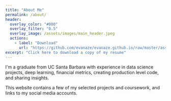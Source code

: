 ```yaml
---
title: "About Me"
permalink: /about/
header:
  overlay_color: "#000"
  overlay_filter: "0.5"
  overlay_image: /assets/images/main_header.jpeg
  actions:
    - label: "Download"
      url: "https://github.com/evanaze/evanaze.github.io/raw/master/assets/documents/2020_AzevedoEvan.pdf"
excerpt: "Click here to download a copy of my resume"
---
```


I'm a graduate from UC Santa Barbara with experience in data science projects, deep learning, financial metrics, creating production level code, and sharing insights.

This website contains a few of my selected projects and coursework, and links to my social media accounts. 

